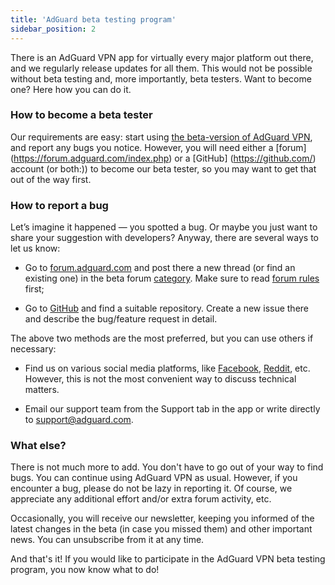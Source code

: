 ```yaml
---
title: 'AdGuard beta testing program'
sidebar_position: 2
---
```


There is an AdGuard VPN app for virtually every major platform out there, and we regularly release updates for all them. This would not be possible without beta testing and, more importantly, beta testers. Want to become one? Here how you can do it.

### How to become a beta tester

Our requirements are easy: start using [the beta-version of AdGuard VPN](https://adguard-vpn.com/en/beta.html), and report any bugs you notice. However, you will need either a [forum] (https://forum.adguard.com/index.php) or a [GitHub] (https://github.com/) account (or both:)) to become our beta tester, so you may want to get that out of the way first.

### How to report a bug

Let’s imagine it happened — you spotted a bug. Or maybe you just want to share your suggestion with developers? Anyway, there are several ways to let us know:

* Go to [forum.adguard.com](forum.adguard.com) and post there a new thread (or find an existing one) in the beta forum [category](https://forum.adguard.com/index.php?categories/48/). Make sure to read [forum rules](https://forum.adguard.com/index.php?threads/14859/) first;

* Go to [GitHub](https://github.com/AdguardTeam/) and find a suitable repository. Create a new issue there and describe the bug/feature request in detail.

The above two methods are the most preferred, but you can use others if necessary:

* Find us on various social media platforms, like [Facebook](https://www.facebook.com/AdguardEn/), [Reddit](https://www.reddit.com/r/Adguard/), etc. However, this is not the most convenient way to discuss technical matters.

* Email our support team from the Support tab in the app or write directly to [support@adguard.com](mailto:support@adguard.com).

### What else?

There is not much more to add. You don't have to go out of your way to find bugs. You can continue using AdGuard VPN as usual. However, if you encounter a bug, please do not be lazy in reporting it. Of course, we appreciate any additional effort and/or extra forum activity, etc.

Occasionally, you will receive our newsletter, keeping you informed of the latest changes in the beta (in case you missed them) and other important news. You can unsubscribe from it at any time.

And that's it! If you would like to participate in the AdGuard VPN beta testing program, you now know what to do!